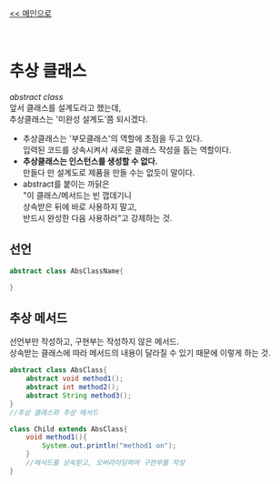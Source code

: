 [<< 메인으로](https://github.com/AtomicLiquors/Java_Wiki_Chb)

&nbsp;  


# 추상 클래스
*abstract class*  
앞서 클래스를 설계도라고 했는데,   
추상클래스는 '미완성 설계도'쯤 되시겠다.  
- 추상클래스는 '부모클래스'의 역할에 초점을 두고 있다.  
  입력된 코드를 상속시켜서 새로운 클래스 작성을 돕는 역할이다.
- **추상클래스는 인스턴스를 생성할 수 없다.**  
만들다 만 설계도로 제품을 만들 수는 없듯이 말이다.
- abstract를 붙이는 까닭은   
  "이 클래스/메서드는 빈 껍데기니   
  상속받은 뒤에 바로 사용하지 말고,   
  반드시 완성한 다음 사용하라"고 강제하는 것.

## 선언
```java
abstract class AbsClassName{

}
```

## 추상 메서드
선언부만 작성하고, 구현부는 작성하지 않은 메서드.  
상속받는 클래스에 따라 메서드의 내용이 달라질 수 있기 때문에 이렇게 하는 것.  
```java
abstract class AbsClass{
    abstract void method1();
    abstract int method2();
    abstract String method3();
}
//추상 클래스와 추상 메서드

class Child extends AbsClass{
    void method1(){
        System.out.println("method1 on");
    }
    //메서드를 상속받고, 오버라이딩하여 구현부를 작성
}
```

